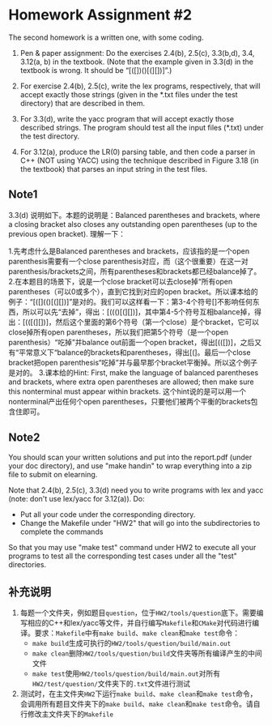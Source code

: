 # Homework Assignment #2

The second homework is a written one, with some coding.

1. Pen & paper assignment:  Do the exercises 2.4(b), 2.5(c), 3.3(b,d), 3.4, 3.12(a, b) in the textbook. (Note that the example given in 3.3(d) in the textbook is wrong. It should be “[([])()[(][])]”.)

2. For exercise 2.4(b), 2.5(c), write the lex programs, respectively, that will accept exactly those strings (given in the *.txt files under the test directory) that are described in them.

3. For 3.3(d), write the yacc program that will accept exactly those described strings. The program should test all the input files (*.txt) under the test directory.

4. For 3.12(a), produce the LR(0) parsing table, and then code a parser in C++ (NOT using YACC) using the technique described in Figure 3.18 (in the textbook) that parses an input string in the test files.

## Note1

3.3(d) 说明如下。本题的说明是：Balanced parentheses and brackets, where a closing bracket also closes any outstanding open parentheses (up to the previous open bracket). 理解一下：

1.先考虑什么是Balanced parentheses and brackets，应该指的是一个open parenthesis需要有一个close parenthesis对应，而（这个很重要）在这一对parenthesis/brackets之间，所有parentheses和brackets都已经balance掉了。
2.在本题目的场景下，说是一个close bracket可以去close掉“所有open parentheses（可以0或多个），直到它找到对应的open bracket。所以课本给的例子：“[([](()[(][])]”是对的。我们可以这样看一下：第3-4个符号[]不影响任何东西，所以可以先“去掉”，得出：[((()[(][])]，其中第4-5个符号互相balance掉，得出：[(([(][])]，然后这个里面的第6个符号（第一个close）是个bracket，它可以close掉所有open parentheses，所以我们把第5个符号（是一个open parenthesis）“吃掉”并balance out前面一个open bracket，得出[(([])]，之后又有“平常意义下“balance的brackets和parentheses，得出[(]。最后一个close bracket把open parenthesis“吃掉”并与最早那个bracket平衡掉。所以这个例子是对的。
3.课本给的Hint: First, make the language of balanced parentheses and brackets, where extra open parentheses are allowed; then make sure this nonterminal must appear within brackets. 这个hint说的是可以用一个nonterminal产出任何个open parentheses，只要他们被两个平衡的brackets包含住即可。

## Note2

You should scan your written solutions and put into the report.pdf (under your doc directory), and use "make handin" to wrap everything into a zip file to submit on elearning.

Note that 2.4(b), 2.5(c), 3.3(d) need you to write programs with lex and yacc (note: don't use lex/yacc for 3.12(a)). Do:

* Put all your code under the corresponding directory.
* Change the Makefile under "HW2" that will go into the subdirectories to complete the commands

So that you may use "make test" command under HW2 to execute all your programs to test all the corresponding test cases under all the "test" directories.

## 补充说明

1. 每题一个文件夹，例如题目`question`，位于`HW2/tools/question`底下。需要编写相应的C++和lex/yacc等文件，并自行编写`Makefile`和`CMake`对代码进行编译。要求：`Makefile`中有`make build`、`make clean`和`make test`命令：
   - `make build`生成可执行的`HW2/tools/question/build/main.out`
   - `make clean`删除`HW2/tools/question/build`文件夹等所有编译产生的中间文件
   - `make test`使用`HW2/tools/question/build/main.out`对所有`HW2/test/question/`文件夹下的`.txt`文件进行测试
2. 测试时，在主文件夹`HW2`下运行`make build`、`make clean`和`make test`命令，会调用所有题目文件夹下的`make build`、`make clean`和`make test`命令。请自行修改主文件夹下的`Makefile`

